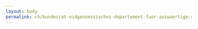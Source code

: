 ```yaml
---
layout: body
permalink: ch/bundesrat-eidgenoessisches-departement-fuer-auswaertige-angelegenheiten-direktion-fuer-ressourcen-finanzen-eda/
---
```


